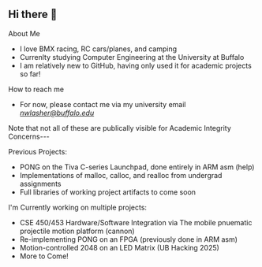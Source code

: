 ## Hi there 👋

About Me

* I love BMX racing, RC cars/planes, and camping 
* Currenlty studying Computer Engineering at the University at Buffalo
* I am relatively new to GitHub, having only used it for academic projects so far!

How to reach me

* For now, please contact me via my university email *nwlasher@buffalo.edu*

Note that not all of these are publically visible for Academic Integrity Concerns---

Previous Projects:
* PONG on the Tiva C-series Launchpad, done entirely in ARM asm (help)
* Implementations of malloc, calloc, and realloc from undergrad assignments
* Full libraries of working project artifacts to come soon 

I'm Currently working on multiple projects:
* CSE 450/453 Hardware/Software Integration via The mobile pnuematic projectile motion platform (cannon)
* Re-implementing PONG on an FPGA (previously done in ARM asm)
* Motion-controlled 2048 on an LED Matrix (UB Hacking 2025)
* More to Come!



<!--
**nwlasher/nwlasher** is a ✨ _special_ ✨ repository because its `README.md` (this file) appears on your GitHub profile.

Here are some ideas to get you started:

- 🔭 I’m currently working on ...
- 🌱 I’m currently learning ...
- 👯 I’m looking to collaborate on ...
- 🤔 I’m looking for help with ...
- 💬 Ask me about ...
- 📫 How to reach me: ...
- 😄 Pronouns: ...
- ⚡ Fun fact: ...
-->
